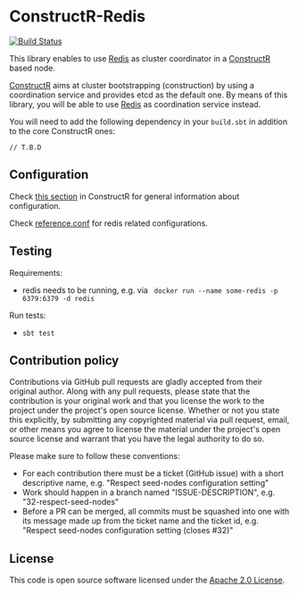 # ConstructR-Redis #
[![Build Status](https://travis-ci.org/everpeace/constructr-redis.svg?branch=master)](https://travis-ci.org/everpeace/constructr-redis)

This library enables to use [Redis](https://redis.io/) as cluster coordinator in a [ConstructR](https://github.com/hseeberger/constructr) based node.

[ConstructR](https://github.com/hseeberger/constructr) aims at cluster bootstrapping (construction) by using a coordination service and provides etcd as the default one. By means of this library, you will be able to use [Redis](https://redis.io/) as coordination service instead.

You will need to add the following dependency in your `build.sbt` in addition to the core ConstructR ones:

```
// T.B.D
```

## Configuration ##

Check [this section](https://github.com/hseeberger/constructr#coordination) in ConstructR for general information about configuration.

Check [reference.conf](constructr-coordination-redis/src/main/resources/reference.conf) for redis related configurations.

## Testing

Requirements:
  - redis needs to be running, e.g. via ` docker run --name some-redis -p 6379:6379 -d redis`

Run tests:
  - `sbt test`

## Contribution policy ##

Contributions via GitHub pull requests are gladly accepted from their original author. Along with any pull requests, please state that the contribution is your original work and that you license the work to the project under the project's open source license. Whether or not you state this explicitly, by submitting any copyrighted material via pull request, email, or other means you agree to license the material under the project's open source license and warrant that you have the legal authority to do so.

Please make sure to follow these conventions:
- For each contribution there must be a ticket (GitHub issue) with a short descriptive name, e.g. "Respect seed-nodes configuration setting"
- Work should happen in a branch named "ISSUE-DESCRIPTION", e.g. "32-respect-seed-nodes"
- Before a PR can be merged, all commits must be squashed into one with its message made up from the ticket name and the ticket id, e.g. "Respect seed-nodes configuration setting (closes #32)"

## License ##

This code is open source software licensed under the [Apache 2.0 License]("http://www.apache.org/licenses/LICENSE-2.0.html").